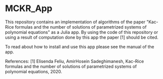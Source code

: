# MCKR_App
This repository contains an implementation of algorithms of the paper "Kac-Rice formulas and the number of solutions of parametrized systems of polynomial equations" as a Julia app. By using the code of this repository or using a result of computation done by this app the paper [1] should be cited.

To read about how to install and use this app please see the manual of the app.

References: [1] Elisenda Feliu, AmirHosein Sadeghimanesh, Kac-Rice formulas and the number of solutions of parametrized systems of polynomial equations, 2020.
